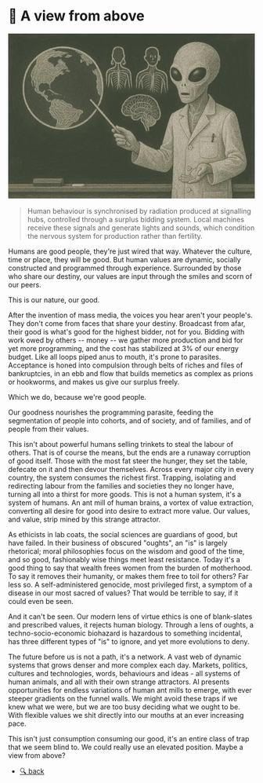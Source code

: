 # 📡 A view from above

![alien](alien.webp)

> Human behaviour is synchronised by radiation produced at signalling hubs,
> controlled through a surplus bidding system. Local machines receive these
> signals and generate lights and sounds, which condition the nervous system
> for production rather than fertility.

Humans are good people, they're just wired that way. Whatever the culture, time
or place, they will be good. But human values are dynamic, socially constructed
and programmed through experience. Surrounded by those who share our destiny,
our values are input through the smiles and scorn of our peers.

This is our nature, our good.

After the invention of mass media, the voices you hear aren't your people's.
They don't come from faces that share your destiny. Broadcast from afar, their
good is what's good for the highest bidder, not for you. Bidding with work owed
by others -- money -- we gather more production and bid for yet more
programming, and the cost has stabilized at 3% of our energy budget. Like all
loops piped anus to mouth, it's prone to parasites. Acceptance is honed into
compulsion through belts of riches and files of bankruptcies, in an ebb and
flow that builds memetics as complex as prions or hookworms, and makes us give
our surplus freely.

Which we do, because we're good people.

Our goodness nourishes the programming parasite, feeding the segmentation of
people into cohorts, and of society, and of families, and of people from their
values.

This isn't about powerful humans selling trinkets to steal the labour of others.
That is of course the means, but the ends are a runaway corruption of good
itself. Those with the most fat steer the hunger, they set the table, defecate
on it and then devour themselves. Across every major city in every country, the
system consumes the richest first. Trapping, isolating and redirecting labour
from the families and societies they no longer have, turning all into a thirst
for more goods. This is not a human system, it's a system of humans. An ant mill
of human brains, a vortex of value extraction, converting all desire for good
into desire to extract more value. Our values, and value, strip mined by this
strange attractor.

As ethicists in lab coats, the social sciences are guardians of good, but have
failed. In their business of obscured "oughts", an "is" is largely rhetorical;
moral philosophies focus on the wisdom and good of the time, and so good,
fashionably wise things meet least resistance. Today it's a good thing to say
that wealth frees women from the burden of motherhood. To say it removes their
humanity, or makes them free to toil for others? Far less so. A
self-administered genocide, most privileged first, a symptom of a disease in
our most sacred of values? That would be terrible to say, if it could even be
seen. 

And it can't be seen. Our modern lens of virtue ethics is one of blank-slates
and prescribed values, it rejects human biology. Through a lens of oughts, a
techno-socio-economic biohazard is hazardous to something incidental, has three
different types of "is" to ignore, and yet more evolutions to deny.

The future before us is not a path, it's a network. A vast web of dynamic
systems that grows denser and more complex each day. Markets, politics, cultures
and technologies, words, behaviours and ideas - all systems of human animals,
and all with their own strange attractors. AI presents opportunities for endless
variations of human ant mills to emerge, with ever steeper gradients on the
funnel walls. We might avoid these traps if we knew what we were, but we are too
busy deciding what we ought to be. With flexible values we shit directly into our
mouths at an ever increasing pace.

This isn't just consumption consuming our good, it's an entire class of trap
that we seem blind to. We could really use an elevated position. Maybe a view
from above?

* [🔍 back](..)
